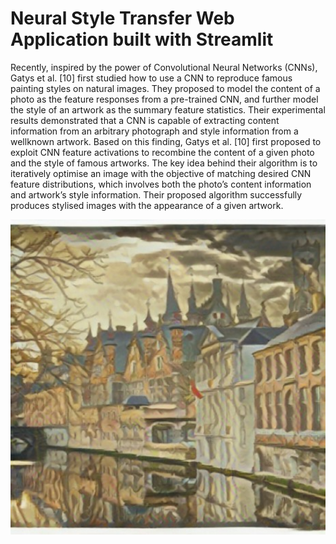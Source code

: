 # Neural Style Transfer Web Application built with Streamlit

Recently, inspired by the power of Convolutional Neural
Networks (CNNs), Gatys et al. [10] first studied how to use
a CNN to reproduce famous painting styles on natural
images. They proposed to model the content of a photo as
the feature responses from a pre-trained CNN, and further
model the style of an artwork as the summary feature
statistics. Their experimental results demonstrated that a
CNN is capable of extracting content information from an
arbitrary photograph and style information from a wellknown artwork. Based on this finding, Gatys et al. [10] first
proposed to exploit CNN feature activations to recombine
the content of a given photo and the style of famous artworks. The key idea behind their algorithm is to iteratively
optimise an image with the objective of matching desired
CNN feature distributions, which involves both the photo’s
content information and artwork’s style information. Their
proposed algorithm successfully produces stylised images
with the appearance of a given artwork.

<img src="https://github.com/Timothy102/neuralstyletransfer/blob/main/download.jpeg" alt="drawing" width="600"/>
